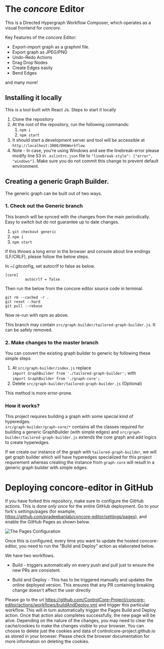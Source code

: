 # The _concore_ Editor

This is a Directed Hypergraph Workflow Composer, which operates as a visual frontend for _concore_.

Key Features of the _concore_ Editor:
* Export-import graph as a graphml file.
* Export graph as JPEG/PNG
* Undo-Redo Actions
* Drag Drop Nodes
* Create Edges easily
* Bend Edges

and many more!


## Installing it locally
This is a tool built with React Js.
Steps to start it locally
1. Clone the repository
2. At the root of the repository, run the following commands:
    1. `npm i`
    2. `npm start`
3. It should start a development server and tool will be accessible at
    `http://localhost:3000/DHGWorkflow`
4. Note - In case, you're using Windows and see the linebreak-error please modify line 53 in `.eslintrc.json` file to `"linebreak-style": ["error", "windows"]`. Make sure you do not commit this change to prevent default environment.

## Creating a generic Graph Builder.

The generic graph can be built out of two ways.

### 1. Check out the Generic branch
This branch will be synced with the changes from the main periodically. Easy to switch but do not guarantee up to date changes.
1. `git checkout generic`
2. `npm i`
3. `npm start`

If this throws a long error in the browser and console about line endings (LF/CRLF), please follow the below steps.

In  ~/.gitconfig, set autocrlf to false as below.
````
[core]
         autocrlf = false
````

Then run the below from the concore editor source code in terminal.

````
git rm --cached -r .
git reset --hard
git pull --rebase
````

Now re-run with npm as above.


This branch may contain `src/graph-builder/tailored-graph-builder.js`. It can be safely removed.

### 2. Make changes to the master branch
You can convert the existing graph builder to generic by following these simple steps

1. At `src/graph-builder/index.js` replace   
`import GraphBuilder from './tailored-graph-builder';` with  
`import GraphBuilder from './graph-core';`
2. Delete `src/graph-builder/tailored-graph-builder.js` (Optional)

This method is more error-prone.

### How it works?
This project requires building a graph with some special kind of hyperedges.  
`src/graph-builder/graph-core/*` contains all the classes required for building a generic GraphBuilder (with simple edges) and `src/graph-builder/tailored-graph-builder.js` extends the core graph and add logics to create hyperedges.

If we create our instance of the graph with `tailored-graph-builder`, we will get graph builder which will have hyperedges specialized for this project requirement whereas creating the instance from `graph-core` will result in a generic graph builder with simple edges.

# Deploying concore-editor in GitHub

If you have forked this repository, make sure to configure the GitHub actions. This is done *only once* for the entire GitHub deployment. Go to your fork's settings/pages (for example, https://github.com/pradeebanlab/concore-editor/settings/pages), and enable the GitHub Pages as shown below.

![The Pages Configuration](figures/github-pages.png)

Once this is configured, every time you want to update the hosted concore-editor, you need to run the "Build and Deploy" action as elaborated below.

We have two workflows.

* Build - triggers automatically on every push and pull just to ensure the new PRs are consistent.

* Build and Deploy - This has to be triggered manually and updates the online deployed version. This ensures that any PR containing breaking change doesn't affect the user directly
 

Please go to the url https://github.com/ControlCore-Project/concore-editor/actions/workflows/buildAndDeploy.yml and trigger this particular workflow. This will in turn automatically trigger the Pages Build and Deploy action. Once that action also completes successfully, the new page will be alive. Depending on the nature of the changes, you may need to clear the cache/cookies to make the changes visible to your browser. You can choose to delete just the cookies and data of controlcore-project.github.io as stored in your browser. Please check the browser documentation for more information on deleting the cookies.

 
